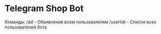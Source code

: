 # Telegram Shop Bot
 
Команды:
/ad - Объявления всем пользователям
/userlist - Список всех пользователей бота